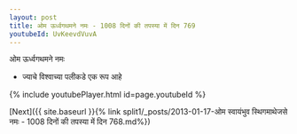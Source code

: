 ```yaml
---
layout: post
title: ओम ऊर्ध्वगथमने नमः - 1008 दिनों की तपस्या में दिन 769
youtubeId: UvKeevdVuvA
---
```

 
 
 ओम ऊर्ध्वगथमने नमः  
 
 -  ज्याचे विश्वाच्या पलीकडे एक रूप आहे 
 
  
 
  
 
 
 
 
 
 


{% include youtubePlayer.html id=page.youtubeId %}
 
[Next]({{ site.baseurl }}{% link  split1/_posts/2013-01-17-ओम स्वायंभुव स्थिगमाथेजसे नमः - 1008 दिनों की तपस्या में दिन 768.md%})
 
